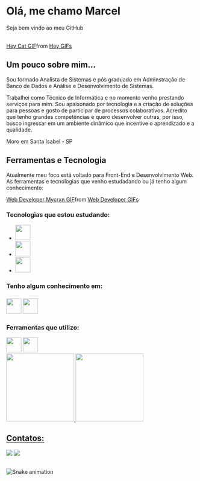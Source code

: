 <h1>Olá, me chamo Marcel</h1>

<p>Seja bem vindo ao meu GitHub</p><br>
<div class="tenor-gif-embed" data-postid="11249423921160715390" data-share-method="host" data-aspect-ratio="1.33871" data-width="100%"><a href="https://tenor.com/view/hey-cat-waving-wave-paw-gif-11249423921160715390">Hey Cat GIF</a>from <a href="https://tenor.com/search/hey-gifs">Hey GIFs</a></div> <script type="text/javascript" async src="https://tenor.com/embed.js"></script>

<h2>Um pouco sobre mim...</h2>

<section>
  <p>Sou formado Analista de Sistemas e pós graduado em Adminstração de Banco de Dados e Análise e Desenvolvimento de Sistemas.</p>

  <p>Trabalhei como Técnico de Informática e no momento venho prestando serviços para mim. Sou apaixonado por tecnologia e a criação de soluções para pessoas e gosto de participar de processos colaborativos.       Acredito que tenho grandes competências e quero desenvolver outras, por isso, busco ingressar em um ambiente dinâmico que incentive o aprendizado e a qualidade. </p>

  <p>Moro em Santa Isabel - SP</p>
</section>

<h2>Ferramentas e Tecnologia</h2>

<section>
  <p>Atualmente meu foco está voltado para Front-End e Desenvolvimento Web. As ferramentas e tecnologias que venho estudadando ou já tenho algum conhecimento: </p>

  <p><div class="tenor-gif-embed" data-postid="21308149" data-share-method="host" data-aspect-ratio="1" data-width="100%"><a href="https://tenor.com/view/web-developer-mycrxn-javascript-php-css-react-wordpress-mongo-db-html-bootsrap-gif-21308149">Web Developer Mycrxn GIF</a>from <a href="https://tenor.com/search/web+developer-gifs">Web Developer GIFs</a></div> <script type="text/javascript" async src="https://tenor.com/embed.js"></script></p>

  <h3>Tecnologias que estou estudando:</h3>
  <ul>
     <li><img src="https://cdn.jsdelivr.net/gh/devicons/devicon@latest/icons/html5/html5-original.svg" width="40" height="40"/></li> 
     <li><img src="https://cdn.jsdelivr.net/gh/devicons/devicon@latest/icons/css3/css3-original-wordmark.svg" widht="40" height="40"/></li> 
    <li><img src="https://cdn.jsdelivr.net/gh/devicons/devicon@latest/icons/javascript/javascript-original.svg" widht="40" height="40"/></li> 
  </ul>

  <h3>Tenho algum conhecimento em: <h3>
  <img src="https://cdn.jsdelivr.net/gh/devicons/devicon@latest/icons/java/java-original-wordmark.svg" widht="40" height="40"/>
  <img src="https://cdn.jsdelivr.net/gh/devicons/devicon@latest/icons/python/python-original-wordmark.svg" widht="40" height="40"/>

  <h3>Ferramentas que utilizo:</h3>
  <img src="https://cdn.jsdelivr.net/gh/devicons/devicon@latest/icons/vscode/vscode-original-wordmark.svg" widht="40" height="40"/>
  <img src="https://cdn.jsdelivr.net/gh/devicons/devicon@latest/icons/eclipse/eclipse-original-wordmark.svg" widht="40" height="40"/><br>

  <div>
    <a href="https://github.com/MMouralMelo">
    <img loading="lazy" height="180em" src="https://github-readme-stats.vercel.app/api/top-langs/?username=seu-usuário-aqui&layout=compact&langs_count=7&theme=dracula"/>
    <img loading="lazy" height="180em" src="https://github-readme-stats.vercel.app/api?username=seu-usuário-aqui&show_icons=true&theme=dracula&include_all_commits=true&count_private=true"/>
    </div>

</section>

<h2>Contatos:</h2>

<a href="https://www.linkedin.com/in/mmouramelo" target="_blank"><img loading="lazy" src="https://img.shields.io/badge/-LinkedIn-%230077B5?style=for-the-badge&logo=linkedin&logoColor=white" target="_blank"></a>
<a href = "mailto:marcelmouradaluzmelo@gmail.com"><img loading="lazy" src="https://img.shields.io/badge/Gmail-D14836?style=for-the-badge&logo=gmail&logoColor=white" target="_blank"></a><br><br>

![Snake animation](https://github.com/seu-usuário-aqui/seu-usuário-aqui/blob/output/github-contribution-grid-snake.svg)
